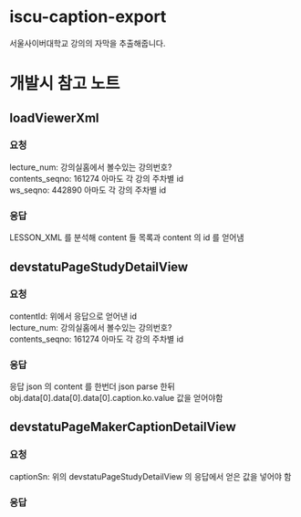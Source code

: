 # iscu-caption-export
서울사이버대학교 강의의 자막을 추출해줍니다.
# 개발시 참고 노트
## loadViewerXml
### 요청
lecture_num: 강의실홈에서 볼수있는 강의번호?  
contents_seqno: 161274 아마도 각 강의 주차별 id  
ws_seqno: 442890 아마도 각 강의 주차별 id  
### 응답
LESSON_XML 를 분석해 content 들 목록과 content 의 id 를 얻어냄  

## devstatuPageStudyDetailView
### 요청
contentId: 위에서 응답으로 얻어낸 id  
lecture_num: 강의실홈에서 볼수있는 강의번호?  
contents_seqno: 161274 아마도 각 강의 주차별 id  
### 응답
응답 json 의 content 를 한번더 json parse 한뒤
obj.data[0].data[0].data[0].caption.ko.value 값을 얻어야함

## devstatuPageMakerCaptionDetailView
### 요청
captionSn: 위의 devstatuPageStudyDetailView 의 응답에서 얻은 값을 넣어야 함
### 응답
